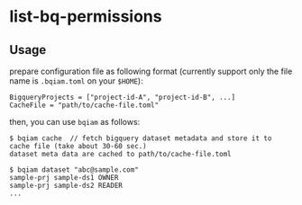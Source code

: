 # list-bq-permissions

## Usage

prepare configuration file as following format (currently support only the file name is `.bqiam.toml` on your `$HOME`):

```
BigqueryProjects = ["project-id-A", "project-id-B", ...]
CacheFile = "path/to/cache-file.toml"
```

then, you can use `bqiam` as follows:

```
$ bqiam cache  // fetch bigquery dataset metadata and store it to cache file (take about 30-60 sec.)
dataset meta data are cached to path/to/cache-file.toml

$ bqiam dataset "abc@sample.com"
sample-prj sample-ds1 OWNER
sample-prj sample-ds2 READER
...
```
